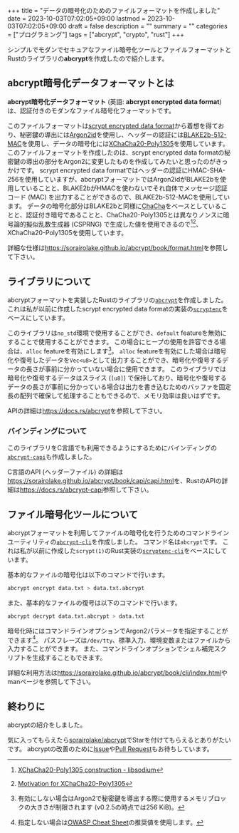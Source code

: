 +++
title = "データの暗号化のためのファイルフォーマットを作成しました"
date = 2023-10-03T07:02:05+09:00
lastmod = 2023-10-03T07:02:05+09:00
draft = false
description = ""
summary = ""
categories = ["プログラミング"]
tags = ["abcrypt", "crypto", "rust"]
+++

シンプルでモダンでセキュアなファイル暗号化ツールとファイルフォーマットとRustのライブラリの**abcrypt**を作成したので紹介します。

## abcrypt暗号化データフォーマットとは

**abcrypt暗号化データフォーマット** (英語: **abcrypt encrypted data format**) は、認証付きのモダンなファイル暗号化フォーマットです。

このファイルフォーマットは[scrypt encrypted data format](https://www.tarsnap.com/scrypt.html)から着想を得ており、秘密鍵の導出には[Argon2id](https://datatracker.ietf.org/doc/html/rfc9106)を使用し、ヘッダーの認証には[BLAKE2b-512-MAC](https://datatracker.ietf.org/doc/html/rfc7693)を使用し、データの暗号化には[XChaCha20-Poly1305](https://datatracker.ietf.org/doc/html/draft-arciszewski-xchacha-03)を使用しています。
このファイルフォーマットを作成したのは、scrypt encrypted data formatの秘密鍵の導出の部分をArgon2に変更したものを作成してみたいと思ったのがきっかけです。
scrypt encrypted data formatではヘッダーの認証にHMAC-SHA-256を使用していますが、abcryptフォーマットではArgon2idがBLAKE2bを使用していることと、BLAKE2bがHMACを使わないでそれ自体でメッセージ認証コード (MAC) を出力することができるので、BLAKE2b-512-MACを使用しています。
データの暗号化部分はBLAKE2bと同様に[ChaCha](https://ja.wikipedia.org/wiki/Salsa20#ChaCha)をベースとしていることと、認証付き暗号であることと、ChaCha20-Poly1305とは異なりノンスに暗号論的擬似乱数生成器 (CSPRNG) で生成した値を使用できるので[^1][^2]、XChaCha20-Poly1305を使用しています。

詳細な仕様は<https://sorairolake.github.io/abcrypt/book/format.html>を参照して下さい。

## ライブラリについて

abcryptフォーマットを実装したRustのライブラリの[`abcrypt`](https://crates.io/crates/abcrypt)を作成しました。
これは私が以前に作成したscrypt encrypted data formatの実装の[`scryptenc`](https://crates.io/crates/scryptenc)をベースにしています。

このライブラリは`no_std`環境で使用することができ、`default` featureを無効にすることで使用することができます。
この場合にヒープの使用を許容できる場合は、`alloc` featureを有効にします[^3]。
`alloc` featureを有効にした場合は暗号化や復号したデータを`Vec<u8>`として出力することができ、暗号化や復号するデータの長さが事前に分かっていない場合に使用できます。
このライブラリでは暗号化や復号するデータはスライス (`[u8]`) で保持しており、暗号化や復号するデータの長さが事前に分かっている場合は出力を書き込むためのバッファを固定長の配列で確保して処理することもできるので、メモリ効率は良いはずです。

APIの詳細は<https://docs.rs/abcrypt>を参照して下さい。

### バインディングについて

このライブラリをC言語でも利用できるようにするためにバインディングの[`abcrypt-capi`](https://crates.io/crates/abcrypt-capi)も作成しました。

C言語のAPI (ヘッダーファイル) の詳細は<https://sorairolake.github.io/abcrypt/book/capi/capi.html>を、RustのAPIの詳細は<https://docs.rs/abcrypt-capi>参照して下さい。

## ファイル暗号化ツールについて

abcryptフォーマットを利用してファイルの暗号化を行うためのコマンドラインユーティリティの[`abcrypt-cli`](https://crates.io/crates/abcrypt-cli)を作成しました。
コマンド名は`abcrypt`です。
これは私が以前に作成した`scrypt(1)`のRust実装の[`scryptenc-cli`](https://crates.io/crates/scryptenc-cli)をベースにしています。

基本的なファイルの暗号化は以下のコマンドで行います。

```sh
abcrypt encrypt data.txt > data.txt.abcrypt
```

また、基本的なファイルの復号は以下のコマンドで行います。

```sh
abcrypt decrypt data.txt.abcrypt > data.txt
```

暗号化時にはコマンドラインオプションでArgon2パラメータを指定することができます[^4]。
パスフレーズは`/dev/tty`、標準入力、環境変数またはファイルから入力することができます。
また、コマンドラインオプションでシェル補完スクリプトを生成することもできます。

詳細な利用方法は<https://sorairolake.github.io/abcrypt/book/cli/index.html>やmanページを参照して下さい。

## 終わりに

abcryptの紹介をしました。

気に入ってもらえたら[sorairolake/abcrypt](https://github.com/sorairolake/abcrypt)でStarを付けてもらえるとありがたいです。
abcryptの改善のために[Issue](https://github.com/sorairolake/abcrypt/issues)や[Pull Request](https://github.com/sorairolake/abcrypt/pulls)もお待ちしています。

[^1]: [XChaCha20-Poly1305 construction - libsodium](https://doc.libsodium.org/secret-key_cryptography/aead/chacha20-poly1305/xchacha20-poly1305_construction)

[^2]: [Motivation for XChaCha20-Poly1305](https://datatracker.ietf.org/doc/html/draft-arciszewski-xchacha-03#section-2.1)

[^3]: 有効にしない場合はArgon2で秘密鍵を導出する際に使用するメモリブロックの大きさが制限されます (v0.2.5の時点では256 KiB)。

[^4]: 指定しない場合は[OWASP Cheat Sheet](https://cheatsheetseries.owasp.org/cheatsheets/Password_Storage_Cheat_Sheet.html#argon2id)の推奨値を使用します。

